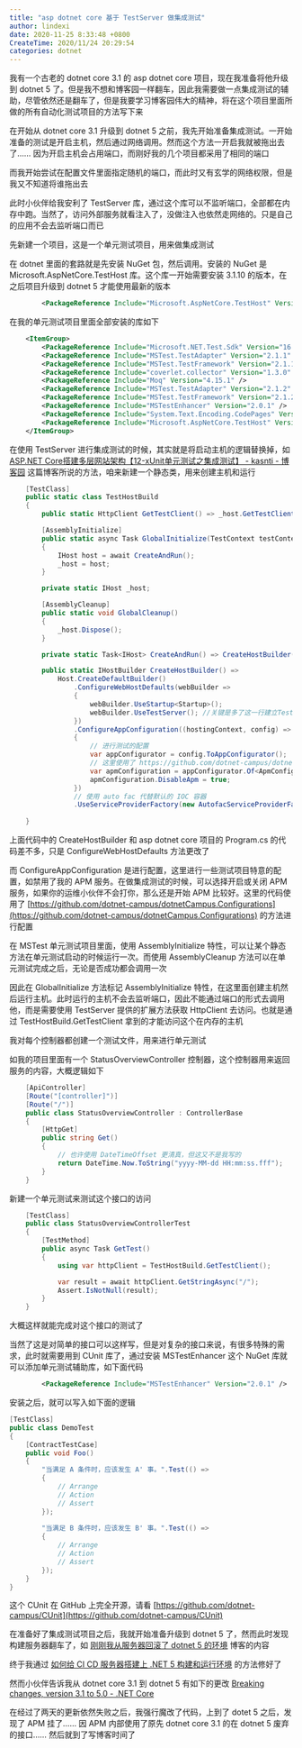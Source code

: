 ```yaml
---
title: "asp dotnet core 基于 TestServer 做集成测试"
author: lindexi
date: 2020-11-25 8:33:48 +0800
CreateTime: 2020/11/24 20:29:54
categories: dotnet
---
```


我有一个古老的 dotnet core 3.1 的 asp dotnet core 项目，现在我准备将他升级到 dotnet 5 了。但是我不想和博客园一样翻车，因此我需要做一点集成测试的辅助，尽管依然还是翻车了，但是我要学习博客园伟大的精神，将在这个项目里面所做的所有自动化测试项目的方法写下来

<!--more-->


<!-- CreateTime:2020/11/24 20:29:54 -->

<!-- 发布 -->

在开始从 dotnet core 3.1 升级到 dotnet 5 之前，我先开始准备集成测试。一开始准备的测试是开启主机，然后通过网络调用。然而这个方法一开启我就被拖出去了…… 因为开启主机会占用端口，而刚好我的几个项目都采用了相同的端口

而我开始尝试在配置文件里面指定随机的端口，而此时又有玄学的网络权限，但是我又不知道将谁拖出去

此时小伙伴给我安利了 TestServer 库，通过这个库可以不监听端口，全部都在内存中跑。当然了，访问外部服务就看注入了，没做注入也依然走网络的。只是自己的应用不会去监听端口而已

先新建一个项目，这是一个单元测试项目，用来做集成测试

在 dotnet 里面的套路就是先安装 NuGet 包，然后调用。安装的 NuGet 是 Microsoft.AspNetCore.TestHost 库。这个库一开始需要安装 3.1.10 的版本，在之后项目升级到 dotnet 5 才能使用最新的版本

```xml
        <PackageReference Include="Microsoft.AspNetCore.TestHost" Version="3.1.10" />
```

在我的单元测试项目里面全部安装的库如下

```xml
    <ItemGroup>
        <PackageReference Include="Microsoft.NET.Test.Sdk" Version="16.8.0" />
        <PackageReference Include="MSTest.TestAdapter" Version="2.1.1" />
        <PackageReference Include="MSTest.TestFramework" Version="2.1.1" />
        <PackageReference Include="coverlet.collector" Version="1.3.0" />
        <PackageReference Include="Moq" Version="4.15.1" />
        <PackageReference Include="MSTest.TestAdapter" Version="2.1.2" />
        <PackageReference Include="MSTest.TestFramework" Version="2.1.2" />
        <PackageReference Include="MSTestEnhancer" Version="2.0.1" />
        <PackageReference Include="System.Text.Encoding.CodePages" Version="5.0.0" />
        <PackageReference Include="Microsoft.AspNetCore.TestHost" Version="3.1.10" />
    </ItemGroup>
```

在使用 TestServer 进行集成测试的时候，其实就是将启动主机的逻辑替换掉，如 [ASP.NET Core搭建多层网站架构【12-xUnit单元测试之集成测试】 - kasnti - 博客园](https://www.cnblogs.com/kasnti/p/12246180.html ) 这篇博客所说的方法，咱来新建一个静态类，用来创建主机和运行

```csharp
    [TestClass]
    public static class TestHostBuild
    {
        public static HttpClient GetTestClient() => _host.GetTestClient();

        [AssemblyInitialize]
        public static async Task GlobalInitialize(TestContext testContext)
        {
            IHost host = await CreateAndRun();
            _host = host;
        }

        private static IHost _host;

        [AssemblyCleanup]
        public static void GlobalCleanup()
        {
            _host.Dispose();
        }

        private static Task<IHost> CreateAndRun() => CreateHostBuilder().StartAsync();

        public static IHostBuilder CreateHostBuilder() =>
            Host.CreateDefaultBuilder()
                .ConfigureWebHostDefaults(webBuilder =>
                {
                    webBuilder.UseStartup<Startup>();
                    webBuilder.UseTestServer(); //关键是多了这一行建立TestServer
                })
                .ConfigureAppConfiguration((hostingContext, config) =>
                {
                	// 进行测试的配置
                    var appConfigurator = config.ToAppConfigurator();
                    // 这里使用了 https://github.com/dotnet-campus/dotnetCampus.Configurations 做配置
                    var apmConfiguration = appConfigurator.Of<ApmConfiguration>();
                    apmConfiguration.DisableApm = true;
                })
                // 使用 auto fac 代替默认的 IOC 容器 
                .UseServiceProviderFactory(new AutofacServiceProviderFactory());
               
    }
```

上面代码中的 CreateHostBuilder 和 asp dotnet core 项目的 Program.cs 的代码差不多，只是 ConfigureWebHostDefaults 方法更改了

而 ConfigureAppConfiguration 是进行配置，这里进行一些测试项目特意的配置，如禁用了我的 APM 服务。在做集成测试的时候，可以选择开启或关闭 APM 服务，如果你的运维小伙伴不会打你，那么还是开始 APM 比较好。这里的代码使用了 [https://github.com/dotnet-campus/dotnetCampus.Configurations](https://github.com/dotnet-campus/dotnetCampus.Configurations) 的方法进行配置

在 MSTest 单元测试项目里面，使用 AssemblyInitialize 特性，可以让某个静态方法在单元测试启动的时候运行一次。而使用 AssemblyCleanup 方法可以在单元测试完成之后，无论是否成功都会调用一次

因此在 GlobalInitialize 方法标记 AssemblyInitialize 特性，在这里面创建主机然后运行主机。此时运行的主机不会去监听端口，因此不能通过端口的形式去调用他，而是需要使用 TestServer 提供的扩展方法获取 HttpClient 去访问。也就是通过 TestHostBuild.GetTestClient 拿到的才能访问这个在内存的主机

我对每个控制器都创建一个测试文件，用来进行单元测试

如我的项目里面有一个 StatusOverviewController 控制器，这个控制器用来返回服务的内容，大概逻辑如下

```csharp
    [ApiController]
    [Route("[controller]")]
    [Route("/")]
    public class StatusOverviewController : ControllerBase
    {
    	[HttpGet]
        public string Get()
        {
        	// 也许使用 DateTimeOffset 更清真，但这又不是我写的
        	return DateTime.Now.ToString("yyyy-MM-dd HH:mm:ss.fff");
        }
    }
```

新建一个单元测试来测试这个接口的访问

```csharp
    [TestClass]
    public class StatusOverviewControllerTest
    {
        [TestMethod]
        public async Task GetTest()
        {
            using var httpClient = TestHostBuild.GetTestClient();

            var result = await httpClient.GetStringAsync("/");
            Assert.IsNotNull(result);
        }
    }
```

大概这样就能完成对这个接口的测试了

当然了这是对简单的接口可以这样写，但是对复杂的接口来说，有很多特殊的需求，此时就需要用到 CUnit 库了，通过安装 MSTestEnhancer 这个 NuGet 库就可以添加单元测试辅助库，如下面代码

```xml
        <PackageReference Include="MSTestEnhancer" Version="2.0.1" />
```

安装之后，就可以写入如下面的逻辑

```csharp
[TestClass]
public class DemoTest
{
    [ContractTestCase]
    public void Foo()
    {
        "当满足 A 条件时，应该发生 A' 事。".Test(() =>
        {
            // Arrange
            // Action
            // Assert
        });
        
        "当满足 B 条件时，应该发生 B' 事。".Test(() =>
        {
            // Arrange
            // Action
            // Assert
        });
    }
}
```

这个 CUnit 在 GitHub 上完全开源，请看 [https://github.com/dotnet-campus/CUnit](https://github.com/dotnet-campus/CUnit)

在准备好了集成测试项目之后，我就开始准备升级到 dotnet 5 了，然而此时发现构建服务器翻车了，如 [刚刚我从服务器回滚了 dotnet 5 的环境](https://blog.lindexi.com/post/%E5%88%9A%E5%88%9A%E6%88%91%E4%BB%8E%E6%9C%8D%E5%8A%A1%E5%99%A8%E5%9B%9E%E6%BB%9A%E4%BA%86-dotnet-5-%E7%9A%84%E7%8E%AF%E5%A2%83.html ) 博客的内容

终于我通过 [如何给 CI CD 服务器搭建上 .NET 5 构建和运行环境](https://blog.lindexi.com/post/%E5%A6%82%E4%BD%95%E7%BB%99-CI-CD-%E6%9C%8D%E5%8A%A1%E5%99%A8%E6%90%AD%E5%BB%BA%E4%B8%8A-.NET-5-%E6%9E%84%E5%BB%BA%E5%92%8C%E8%BF%90%E8%A1%8C%E7%8E%AF%E5%A2%83.html ) 的方法修好了

然而小伙伴告诉我从 dotnet core 3.1 到 dotnet 5 有如下的更改 [Breaking changes, version 3.1 to 5.0 - .NET Core](https://docs.microsoft.com/en-us/dotnet/core/compatibility/3.1-5.0#core-net-libraries )

在经过了两天的更新依然失败之后，我强行魔改了代码，上到了 dotet 5 之后，发现了 APM 挂了…… 因 APM 内部使用了原先 dotnet core 3.1 的在 dotnet 5 废弃的接口…… 然后就到了写博客时间了



